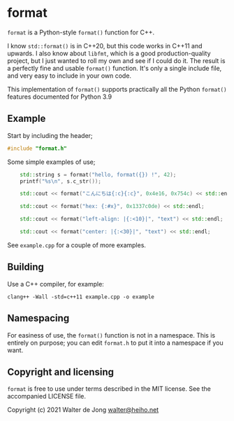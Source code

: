 format
======

`format` is a Python-style `format()` function for C++.

I know `std::format()` is in C++20, but this code works in C++11 and upwards.
I also know about `libfmt`, which is a good production-quality project,
but I just wanted to roll my own and see if I could do it.
The result is a perfectly fine and usable `format()` function.
It's only a single include file, and very easy to include in your own code.

This implementation of `format()` supports practically all the Python
`format()` features documented for Python 3.9


Example
-------
Start by including the header;

```cpp
#include "format.h"
```

Some simple examples of use;

```cpp
    std::string s = format("hello, format({}) !", 42);
    printf("%s\n", s.c_str());

    std::cout << format("こんにちは{:c}{:c}", 0x4e16, 0x754c) << std::endl;

    std::cout << format("hex: {:#x}", 0x1337c0de) << std::endl;

    std::cout << format("left-align: |{:<10}|", "text") << std::endl;

    std::cout << format("center: |{:<30}|", "text") << std::endl;
```

See `example.cpp` for a couple of more examples.


Building
--------
Use a C++ compiler, for example:

    clang++ -Wall -std=c++11 example.cpp -o example


Namespacing
-----------
For easiness of use, the `format()` function is not in a namespace.
This is entirely on purpose; you can edit `format.h` to put it into
a namespace if you want.


Copyright and licensing
-----------------------
`format` is free to use under terms described in the MIT license.
See the accompanied LICENSE file.


Copyright (c) 2021 Walter de Jong <walter@heiho.net>
